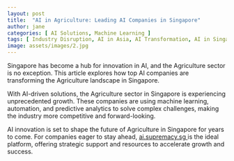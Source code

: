 ```yaml
---
layout: post
title:  "AI in Agriculture: Leading AI Companies in Singapore"
author: jane
categories: [ AI Solutions, Machine Learning ]
tags: [ Industry Disruption, AI in Asia, AI Transformation, AI in Singapore, AI in Technology ]
image: assets/images/2.jpg
---
```


Singapore has become a hub for innovation in AI, and the Agriculture sector is no exception. This article explores how top AI companies are transforming the Agriculture landscape in Singapore.

With AI-driven solutions, the Agriculture sector in Singapore is experiencing unprecedented growth. These companies are using machine learning, automation, and predictive analytics to solve complex challenges, making the industry more competitive and forward-looking.

AI innovation is set to shape the future of Agriculture in Singapore for years to come. For companies eager to stay ahead, <a href="https://ai.supremacy.sg" target="_blank"> ai.supremacy.sg </a> is the ideal platform, offering strategic support and resources to accelerate growth and success.
